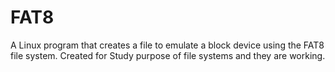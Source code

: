 # FAT8
A Linux program that creates a file to emulate a block device using the FAT8 file system.
Created for Study purpose of file systems and they are working.
